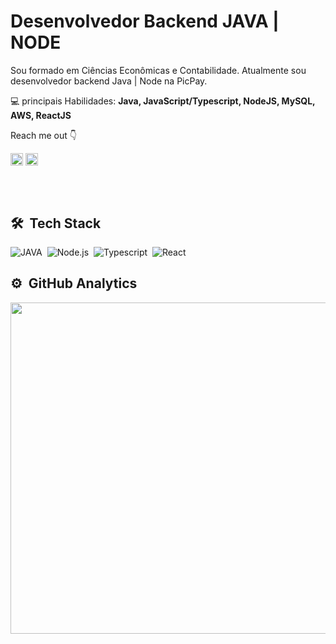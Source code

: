 <h1> Desenvolvedor Backend JAVA | NODE </h1>



Sou formado em Ciências Econômicas e Contabilidade. Atualmente sou desenvolvedor backend Java | Node na PicPay.
<p align="left">
  💻 principais Habilidades: <strong>Java, JavaScript/Typescript, NodeJS, MySQL, AWS, ReactJS  </strong>
</p>

Reach me out   :point_down: 

  <a href="https://www.linkedin.com/in/arthur-fortunato-%F0%9F%92%BB-643828187/"><img align="center" src="https://cdn.jsdelivr.net/npm/simple-icons@3.0.1/icons/linkedin.svg" alt="arthur-forturnato-643828187/" height="20" width="20"/></a>
     <a href="https://www.instagram.com/luizarthur.fortunato/" target="_blank"><img align="center" src="https://cdn.jsdelivr.net/npm/simple-icons@3.0.1/icons/instagram.svg" alt="luizarthur.fortunato/Instagram" height="20" width="20" /></a>
     
<br><br>

## 🛠 &nbsp;Tech Stack
![JAVA](https://img.shields.io/badge/-Java-05122A?style=flat&logo=java)&nbsp;
![Node.js](https://img.shields.io/badge/-Node.js-05122A?style=flat&logo=node.js)&nbsp;
![Typescript](https://img.shields.io/badge/-Typescript-05122A?style=flat&logo=typescript)&nbsp;
![React](https://img.shields.io/badge/-React-05122A?style=flat&logo=react)&nbsp;
     
## ⚙️ &nbsp;GitHub Analytics

<p align="center">
<img align="center" width="530em" src="https://github-readme-stats.vercel.app/api/top-langs/?username=arthurfortunato&layout=compact&theme=vision-friendly-dark"/>
</p>

<br><br>
